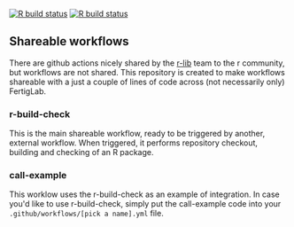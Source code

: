 [![R build status](https://github.com/FertigLab/actions/workflows/call-example/badge.svg)](https://github.com/FertigLab/actions/actions?workflow=call-example) [![R build status](https://github.com/FertigLab/actions/workflows/r-build-check/badge.svg)](https://github.com/FertigLab/actions/actions?workflow=r-build-check)

## Shareable workflows

There are github actions nicely shared by the [r-lib](https://github.com/r-lib/actions) team to the r community, but workflows are not shared. This repository is created to make workflows shareable with a just a couple of lines of code across (not necessarily only) FertigLab.

### r-build-check
This is the main shareable workflow, ready to be triggered by another, external workflow. When triggered, it performs repository checkout, building and checking of an R package.

### call-example
This worklow uses the r-build-check as an example of integration. In case you'd like to use r-build-check, simply put the call-example code into your `.github/workflows/[pick a name].yml` file.
